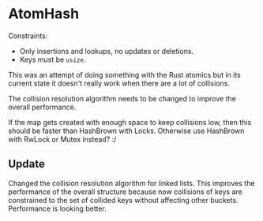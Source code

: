 # AtomHash

Constraints: 
- Only insertions and lookups, no updates or deletions.
- Keys must be `usize`.

This was an attempt of doing something with the Rust atomics but in its current state it doesn't really work when there are a lot of collisions.

The collision resolution algorithm needs to be changed to improve the overall performance.

If the map gets created with enough space to keep collisions low, then this should be faster than HashBrown with Locks. Otherwise use HashBrown with RwLock or Mutex instead? :/

## Update

Changed the collision resolution algorithm for linked lists. This improves the performance of the overall structure because now collisions of keys are constrained to the set of collided keys without affecting other buckets. Performance is looking better.


